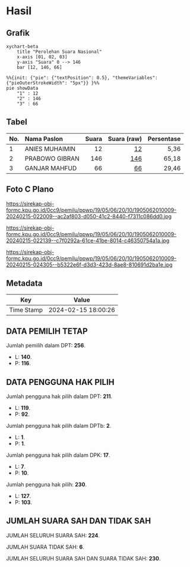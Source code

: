# Hasil

## Grafik

```mermaid
xychart-beta
    title "Perolehan Suara Nasional"
    x-axis [01, 02, 03]
    y-axis "Suara" 0 --> 146
    bar [12, 146, 66]
```

```mermaid
%%{init: {"pie": {"textPosition": 0.5}, "themeVariables": {"pieOuterStrokeWidth": "5px"}} }%%
pie showData
    "1" : 12
    "2" : 146
    "3" : 66
```

## Tabel

| No. | Nama Paslon    | Suara | Suara (raw) | Persentase |
|:--- |:-------------- | -----:| -----------:| ----------:|
| 1   | ANIES MUHAIMIN | 12    | [12][p-1]   | 5,36       |
| 2   | PRABOWO GIBRAN | 146   | [146][p-2]  | 65,18      |
| 3   | GANJAR MAHFUD  | 66    | [66][p-3]   | 29,46      |


[p-1]: https://github.com/gigit-pemilu/pemilu-2024/blob/main/pilpres/hitung-suara/sub/19-kepulauan-bangka-belitung/sub/05-bangka-barat/sub/06-parittiga/sub/2010-teluk-limau/sub/009-tps/sub/paslon-1.txt
[p-2]: https://github.com/gigit-pemilu/pemilu-2024/blob/main/pilpres/hitung-suara/sub/19-kepulauan-bangka-belitung/sub/05-bangka-barat/sub/06-parittiga/sub/2010-teluk-limau/sub/009-tps/sub/paslon-2.txt
[p-3]: https://github.com/gigit-pemilu/pemilu-2024/blob/main/pilpres/hitung-suara/sub/19-kepulauan-bangka-belitung/sub/05-bangka-barat/sub/06-parittiga/sub/2010-teluk-limau/sub/009-tps/sub/paslon-3.txt

## Foto C Plano

https://sirekap-obj-formc.kpu.go.id/0cc9/pemilu/ppwp/19/05/06/20/10/1905062010009-20240215-022009--ac2af803-d050-41c2-8440-f7311c086dd0.jpg

https://sirekap-obj-formc.kpu.go.id/0cc9/pemilu/ppwp/19/05/06/20/10/1905062010009-20240215-022139--c7f0292a-61ce-41be-8014-c46350754a1a.jpg

https://sirekap-obj-formc.kpu.go.id/0cc9/pemilu/ppwp/19/05/06/20/10/1905062010009-20240215-024305--b5322e6f-d3d3-423d-8ae8-810691d2ba1e.jpg


## Metadata

| Key        | Value               |
| ---------- | ------------------- |
| Time Stamp | 2024-02-15 18:00:26 |


## DATA PEMILIH TETAP

Jumlah pemilih dalam DPT: **256**.
 * L: **140**.
 * P: **116**.

## DATA PENGGUNA HAK PILIH

Jumlah pengguna hak pilih dalam DPT: **211**.
 * L: **119**.
 * P: **92**.

Jumlah pengguna hak pilih dalam DPTb: **2**.
 * L: **1**.
 * P: **1**.

Jumlah pengguna hak pilih dalam DPK: **17**.
 * L: **7**.
 * P: **10**.

Jumlah pengguna hak pilih: **230**.
 * L: **127**.
 * P: **103**.

## JUMLAH SUARA SAH DAN TIDAK SAH

JUMLAH SELURUH SUARA SAH: **224**.

JUMLAH SUARA TIDAK SAH: **6**.

JUMLAH SELURUH SUARA SAH DAN SUARA TIDAK SAH: **230**.


